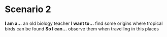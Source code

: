 # Scenario 2 

**I am a…** an old biology teacher
**I want to…** find some origins where tropical birds can be found
**So I can…** observe them when travelling in this places